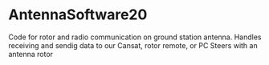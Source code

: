 # AntennaSoftware20
Code for rotor and radio communication on ground station antenna.
Handles receiving and sendig data to our Cansat, rotor remote, or PC
Steers with an antenna rotor
